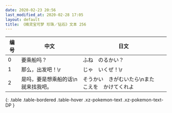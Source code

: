 ```yaml
---
date: 2020-02-23 20:56
last_modified_at: 2020-02-28 17:05
layout: default
title: 《精灵宝可梦 珍珠／钻石》文本 256
---
```

| 编号 | 中文 | 日文 |
| ---- | ---- | ---- |
| 0 | 要乘船吗？ | ふね　のるかい？ |
| 1 | 那么，出发吧！\r | じゃ　いくぜ！\r |
| 2 | 是吗，要是想乘船的话\n就来找我吧。 | そうかい　きがむいたら\nまた　こえを　かけてくれよ |
{: .table .table-bordered .table-hover .xz-pokemon-text .xz-pokemon-text-DP }